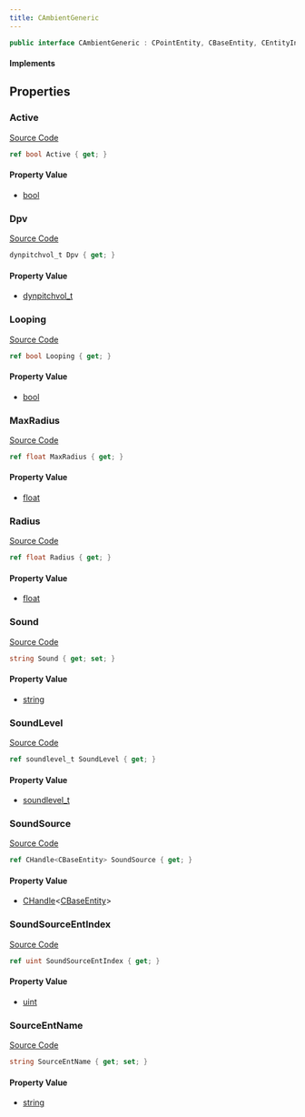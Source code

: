 ```yaml
---
title: CAmbientGeneric
---
```


```csharp
public interface CAmbientGeneric : CPointEntity, CBaseEntity, CEntityInstance, ISchemaClass<CEntityInstance>, ISchemaClass<CBaseEntity>, ISchemaClass<CPointEntity>, ISchemaClass<CAmbientGeneric>, ISchemaField, ISchemaClass, INativeHandle
```

#### Implements

## Properties

### Active

[Source Code](https://github.com/swiftly-solution/swiftlys2/blob/main/managed/src/SwiftlyS2.Generated/Schemas/Interfaces/CAmbientGeneric.cs#L25)

```csharp
ref bool Active { get; }
```

#### Property Value

- [bool](https://learn.microsoft.com/dotnet/api/system.boolean)

### Dpv

[Source Code](https://github.com/swiftly-solution/swiftlys2/blob/main/managed/src/SwiftlyS2.Generated/Schemas/Interfaces/CAmbientGeneric.cs#L23)

```csharp
dynpitchvol_t Dpv { get; }
```

#### Property Value

- [dynpitchvol_t](/docs/api/shared/schemadefinitions/dynpitchvol_t)

### Looping

[Source Code](https://github.com/swiftly-solution/swiftlys2/blob/main/managed/src/SwiftlyS2.Generated/Schemas/Interfaces/CAmbientGeneric.cs#L27)

```csharp
ref bool Looping { get; }
```

#### Property Value

- [bool](https://learn.microsoft.com/dotnet/api/system.boolean)

### MaxRadius

[Source Code](https://github.com/swiftly-solution/swiftlys2/blob/main/managed/src/SwiftlyS2.Generated/Schemas/Interfaces/CAmbientGeneric.cs#L19)

```csharp
ref float MaxRadius { get; }
```

#### Property Value

- [float](https://learn.microsoft.com/dotnet/api/system.single)

### Radius

[Source Code](https://github.com/swiftly-solution/swiftlys2/blob/main/managed/src/SwiftlyS2.Generated/Schemas/Interfaces/CAmbientGeneric.cs#L17)

```csharp
ref float Radius { get; }
```

#### Property Value

- [float](https://learn.microsoft.com/dotnet/api/system.single)

### Sound

[Source Code](https://github.com/swiftly-solution/swiftlys2/blob/main/managed/src/SwiftlyS2.Generated/Schemas/Interfaces/CAmbientGeneric.cs#L29)

```csharp
string Sound { get; set; }
```

#### Property Value

- [string](https://learn.microsoft.com/dotnet/api/system.string)

### SoundLevel

[Source Code](https://github.com/swiftly-solution/swiftlys2/blob/main/managed/src/SwiftlyS2.Generated/Schemas/Interfaces/CAmbientGeneric.cs#L21)

```csharp
ref soundlevel_t SoundLevel { get; }
```

#### Property Value

- [soundlevel_t](/docs/api/shared/schemadefinitions/soundlevel_t)

### SoundSource

[Source Code](https://github.com/swiftly-solution/swiftlys2/blob/main/managed/src/SwiftlyS2.Generated/Schemas/Interfaces/CAmbientGeneric.cs#L33)

```csharp
ref CHandle<CBaseEntity> SoundSource { get; }
```

#### Property Value

- [CHandle](/docs/api/shared/natives/chandle-1)<[CBaseEntity](/docs/api/shared/schemadefinitions/cbaseentity)>

### SoundSourceEntIndex

[Source Code](https://github.com/swiftly-solution/swiftlys2/blob/main/managed/src/SwiftlyS2.Generated/Schemas/Interfaces/CAmbientGeneric.cs#L35)

```csharp
ref uint SoundSourceEntIndex { get; }
```

#### Property Value

- [uint](https://learn.microsoft.com/dotnet/api/system.uint32)

### SourceEntName

[Source Code](https://github.com/swiftly-solution/swiftlys2/blob/main/managed/src/SwiftlyS2.Generated/Schemas/Interfaces/CAmbientGeneric.cs#L31)

```csharp
string SourceEntName { get; set; }
```

#### Property Value

- [string](https://learn.microsoft.com/dotnet/api/system.string)

